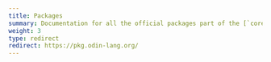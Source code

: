```yaml
---
title: Packages
summary: Documentation for all the official packages part of the [`core`](https://pkg.odin-lang.org/core/) and [`vendor`](https://pkg.odin-lang.org/vendor/) library collections.
weight: 3
type: redirect
redirect: https://pkg.odin-lang.org/
---
```


